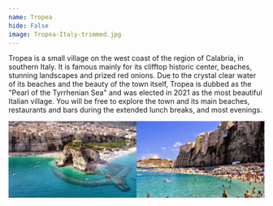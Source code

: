 ```yaml
---
name: Tropea
hide: False
image: Tropea-Italy-trimmed.jpg
---
```

Tropea is a small village on the west coast of the region of Calabria, in southern Italy. It is famous mainly for its clifftop historic center, beaches, stunning landscapes and prized red onions. Due to the crystal clear water of its beaches and the beauty of the town itself, Tropea is dubbed as the "Pearl of the Tyrrhenian Sea" and was elected in 2021 as the most beautiful Italian village. You will be free to explore the town and its main beaches, restaurants and bars during the extended lunch breaks, and most evenings. 


<img src='/assets/images/tropea1.jpeg' width='50%'><img src='/assets/images/tropea2.jpeg' width='50%'>
